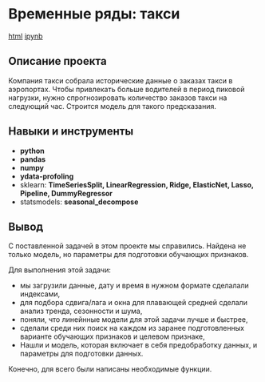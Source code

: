 # Временные ряды: такси

[html](https://github.com/TomashA1980/Portfolio_All_Practicum_Projects/blob/main/time_series/time_series_taxi.html)    [ipynb](https://github.com/TomashA1980/Portfolio_All_Practicum_Projects/blob/main/time_series/time_series_taxi.ipynb)

## Описание проекта

Компания такси собрала исторические данные о заказах такси в аэропортах. 
Чтобы привлекать больше водителей в период пиковой нагрузки, нужно спрогнозировать количество заказов такси на следующий час. Строится модель для такого предсказания.


## Навыки и инструменты

- **python**
- **pandas**
- **numpy**
- **ydata-profoling**
- sklearn: **TimeSeriesSplit, LinearRegression, Ridge, ElasticNet, Lasso, Pipeline, DummyRegressor** 
- statsmodels: **seasonal_decompose**



## Вывод

С поставленной задачей в этом проекте мы справились. Найдена не только модель, но параметры для подготовки обучающих признаков.

Для выполнения этой задачи:

- мы загрузили данные, дату и время в нужном формате сделалали индексами,
- для подбора сдвига/лага и окна для плавающей средней сделали анализ тренда, сезонности и шума,
- поняли, что линейнные модели для этой задачи лучше и быстрее,
- сделали среди них поиск на каждом из заранее подготовленных варианте обучающих признаков и целевом признаке,
- Нашли и модель, которая включает в себя предобработку данных, и параметры для подготовки данных.

Конечно, для всего были написаны необходимые функции.

